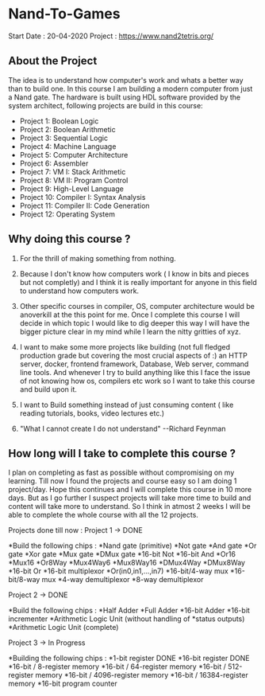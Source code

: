 # Nand-To-Games
  Start Date : 20-04-2020
  Project : https://www.nand2tetris.org/

## About the Project
The idea is to understand how computer's work and whats a better way than to build one. In this course I am building a modern computer from just a Nand gate. The hardware is built using HDL
software provided by the system architect, following projects are build in this course:

* Project 1: Boolean Logic
* Project 2: Boolean Arithmetic
* Project 3: Sequential Logic
* Project 4: Machine Language
* Project 5: Computer Architecture
* Project 6: Assembler
* Project 7: VM I: Stack Arithmetic
* Project 8: VM II: Program Control
* Project 9: High-Level Language
* Project 10: Compiler I: Syntax Analysis
* Project 11: Compiler II: Code Generation
* Project 12: Operating System

## Why doing this course ?

1. For the thrill of making something from nothing.

2. Because I don't know how computers work ( I know in bits and pieces but not completly) and I think it is really important for anyone in this field to understand how computers work. 

3. Other specific courses in compiler, OS, computer architecture would be anoverkill at the this point for me. Once I complete this course I will decide in which topic I would like to dig deeper this way I will have the bigger picture clear in my mind while I learn the nitty gritties of xyz.

4. I want to make some more projects like building (not full fledged production grade but covering the most crucial aspects of :) an HTTP server, docker, frontend framework, Database, Web server, command line tools. And whenever I try to build anything like this I face the issue of not knowing how os, compilers etc work so I want to take this course and build upon it.

5. I want to Build something instead of just consuming content ( like reading tutorials, books, video lectures etc.)

6. "What I cannot create I do not understand"     --Richard Feynman

## How long will I take to complete this course ?

I plan on completing as fast as possible without compromising on my learning. Till now I found the projects and course easy so I am doing 1 project/day. Hope this continues and I will complete this course in 10 more days. But as I go further I suspect projects will take more time to build and content will take more to understand. So I think in atmost 2 weeks I will be able to complete the whole course with all the 12 projects.

Projects done till now :
Project 1 -> DONE


*Build the following chips : 
  *Nand gate (primitive)
  *Not gate
  *And gate
  *Or gate
  *Xor gate
  *Mux gate
  *DMux gate
  *16-bit Not
  *16-bit And
  *Or16
  *Mux16
  *Or8Way
  *Mux4Way6
  *Mux8Way16
  *DMux4Way
  *DMux8Way
  *16-bit Or
  *16-bit multiplexor
  *Or(in0,in1,...,in7)
  *16-bit/4-way mux
  *16-bit/8-way mux
  *4-way demultiplexor
  *8-way demultiplexor
  
  
Project 2 -> DONE


*Build the following chips : 
  *Half Adder
  *Full Adder
  *16-bit Adder
  *16-bit incrementer
  *Arithmetic Logic Unit (without handling of *status outputs)
  *Arithmetic Logic Unit (complete)


Project 3 -> In Progress

*Building the following chips :
    *1-bit register                   DONE
    *16-bit register                  DONE
    *16-bit / 8-register memory
    *16-bit / 64-register memory
    *16-bit / 512-register memory
    *16-bit / 4096-register memory
    *16-bit / 16384-register memory
    *16-bit program counter
